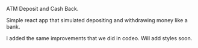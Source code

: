 ATM Deposit and Cash Back.

Simple react app that simulated depositing and withdrawing money like a bank.

I added the same improvements that we did in codeo. Will add styles soon.

